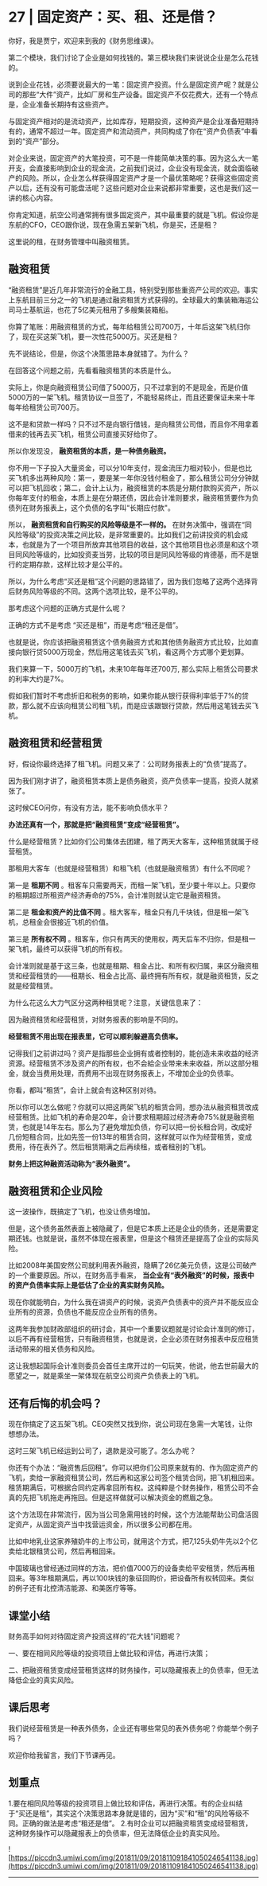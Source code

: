 # 27 | 固定资产：买、租、还是借？

你好，我是贾宁，欢迎来到我的《财务思维课》。

第二个模块，我们讨论了企业是如何找钱的。第三模块我们来说说企业是怎么花钱的。

说到企业花钱，必须要说最大的一笔：固定资产投资。什么是固定资产呢？就是公司的那些“大件”资产，比如厂房和生产设备。固定资产不仅花费大，还有一个特点是，企业准备长期持有这些资产。

与固定资产相对的是流动资产，比如库存，短期投资，这种资产是企业准备短期持有的，通常不超过一年。固定资产和流动资产，共同构成了你在“资产负债表”中看到的“资产”部分。

对企业来说，固定资产的大笔投资，可不是一件能简单决策的事。因为这么大一笔开支，会直接影响到企业的现金流，之前我们说过，企业没有现金流，就会面临破产的风险。所以，企业怎么样获得固定资产才是一个最优策略呢？获得这些固定资产以后，还有没有可能盘活呢？这些问题对企业来说都非常重要，这也是我们这一讲的核心内容。

你肯定知道，航空公司通常拥有很多固定资产，其中最重要的就是飞机。假设你是东航的CFO，CEO跟你说，现在急需五架新飞机，你是买，还是租？

这里说的租，在财务管理中叫融资租赁。

## 融资租赁

“融资租赁”是近几年非常流行的金融工具，特别受到那些重资产公司的欢迎。事实上东航目前三分之一的飞机是通过融资租赁方式获得的。全球最大的集装箱海运公司马士基航运，也花了5亿美元租用了多艘集装箱船。

你算了笔账：用融资租赁的方式，每年给租赁公司700万，十年后这架飞机归你了，现在买这架飞机，要一次性花5000万。买还是租？

先不说结论，但是，你这个决策思路本身就错了。为什么？

在回答这个问题之前，先看看融资租赁的本质是什么。

实际上，你是向融资租赁公司借了5000万，只不过拿到的不是现金，而是价值5000万的一架飞机。租赁协议一旦签了，不能轻易终止，而且还要保证未来十年每年给租赁公司700万。

这不是和贷款一样吗？只不过不是向银行借钱，是向租赁公司借，而且你不用拿着借来的钱再去买飞机，租赁公司直接买好给你了。

所以你发现没， **融资租赁的本质，是一种债务融资。**

你不用一下子投入大量资金，可以分10年支付，现金流压力相对较小，但是也比买飞机多出两种风险：第一，要是某一年你没钱付租金了，那么租赁公司分分钟就可以把飞机回收；第二，会计上认为，融资租赁的本质是分期付款购买资产，所以你每年支付的租金，本质上是在分期还债，因此会计准则要求，融资租赁要作为负债列在财务报表上，这个负债的名字叫“长期应付款"。

所以， **融资租赁和自行购买的风险等级是不一样的。** 在财务决策中，强调在“同风险等级”的投资决策之间比较，是非常重要的。比如我们之前讲投资的机会成本，也就是为了一个项目所放弃其他项目的收益，这个其他项目也必须是和这个项目同风险等级的，比如投资麦当劳，比较的项目是同风险等级的肯德基，而不是银行的定期存款，这样比较才是公平的。

所以，为什么考虑“买还是租”这个问题的思路错了，因为我们忽略了这两个选择背后财务风险等级的不同。这两个选项比较，是不公平的。

那考虑这个问题的正确方式是什么呢？

正确的方式不是考虑 “买还是租”，而是考虑“租还是借”。

也就是说，你应该把融资租赁这个债务融资方式和其他债务融资方式比较，比如直接向银行贷5000万现金，然后用这笔钱去买飞机，看这两个方式哪个更划算。

我们来算一下，5000万的飞机，未来10年每年还700万, 那么实际上租赁公司要求的利率大约是7%。

假如我们暂时不考虑折旧和税务的影响，如果你能从银行获得利率低于7%的贷款，那么就不应该向租赁公司租飞机，而是应该跟银行贷款，然后用这笔钱去买飞机。

## 融资租赁和经营租赁

好，假设你最终选择了租飞机。问题又来了：公司财务报表上的“负债”提高了。

因为我们刚才讲了，融资租赁本质上是债务融资，资产负债率一提高，投资人就紧张了。

这时候CEO问你，有没有方法，能不影响负债水平？

 **办法还真有一个，那就是把“融资租赁”变成“经营租赁”。**

什么是经营租赁？比如你们公司集体去团建，租了两天大客车，这种租赁就属于经营租赁。

那租用大客车（也就是经营租赁）和租飞机（也就是融资租赁）有什么不同呢？

第一是 **租期不同** 。租客车只需要两天，而租一架飞机，至少要十年以上。只要你的租期超过所租资产经济寿命的75%，会计准则就认定它是融资租赁。

第二是 **租金和资产的比值不同** 。租大客车，租金只有几千块钱，但是租一架飞机，总租金会很接近飞机的价值。

第三是 **所有权不同** 。租客车，你只有两天的使用权，两天后车不归你，但是租一架飞机，最终可以获得飞机的所有权。

会计准则就是基于这三条，也就是租期、租金占比、和所有权归属，来区分融资租赁和经营租赁的——租期长、租金占比高、最终拥有所有权，就是融资租赁，反之就是经营租赁。

为什么花这么大力气区分这两种租赁呢？注意，关键信息来了：

因为融资租赁和经营租赁，对财务报表的影响是不同的。

 **经营租赁不用出现在报表里，它可以顺利躲避高负债率。**

记得我们之前讲过吗？资产是指那些企业拥有或者控制的，能创造未来收益的经济资源。经营租赁不涉及资产的所有权，也不会給企业带来未来收益，所以这部分租金，就会当费用处理，而费用不出现在财务报表上，不增加企业的负债率。

你看，都叫“租赁”，会计上就会有这种区别对待。

所以你可以怎么做呢？你就可以把这两架飞机的租赁合同，想办法从融资租赁改成经营租赁。比如飞机的寿命是20年，会计要求租期超过经济寿命75%就是融资租赁，也就是14年左右。那么为了避免增加负债，你可以把一份长租合同，改成好几份短租合同，比如先签一份13年的租赁合同，这样就可以作为经营租赁，变成费用，待在表外了。然后租赁期满之后再续租，或者租别的飞机。

 **财务上把这种融资活动称为“表外融资”。**

## 融资租赁和企业风险

这一波操作，既搞定了飞机，也没让债务增加。

但是，这个债务虽然表面上被隐藏了，但是它本质上还是企业的债务，还是需要定期还钱。也就是说，虽然不体现在报表里，但是这个租赁还是提高了企业的实际风险。

比如2008年美国安然公司就利用表外融资，隐瞒了26亿美元负债，这是公司破产的一个重要原因。所以，在财务高手看来， **当企业有“表外融资”的时候，报表中的资产负债率实际上是低估了企业的真实财务风险。**

现在你就能明白，为什么我在讲资产的时候，说资产负债表中的资产并不能反应企业所有的资源，负债也不能反应企业所有的债务。

这两年我参加财政部组织的研讨会，其中一个重要议题就是讨论会计准则的修订，以后不再有经营租赁，只有融资租赁，也就是说，企业必须在财务报表中反应租赁活动带来的相关债务和风险。

这让我想起国际会计准则委员会首任主席开过的一句玩笑，他说，他去世前最大的愿望之一，就是乘坐一架体现在航空公司资产负债表上的飞机。

## 还有后悔的机会吗？

现在你搞定了这五架飞机。CEO突然又找到你，说公司现在急需一大笔钱，让你想想办法。

这时三架飞机已经运到公司了，退款是没可能了。怎么办呢？

你还有个办法：“融资售后回租”。你可以把你们公司原来就有的、作为固定资产的飞机，卖给一家融资租赁公司，然后再和这家公司签个租赁合同，把飞机租回来。租赁期满后，可根据合同约定再拿回所有权。这纯粹是个财务操作，租赁公司不会真的先把飞机拖走再拖回。但是这样做就可以解决资金的燃眉之急。

这个方法现在非常流行，因为当公司急需用钱的时候，这个方法能帮助公司盘活固定资产，从固定资产当中找营运资金，所以很多公司都在用。

比如中地乳业这家养殖奶牛的上市公司，就用这个方式，把7,125头奶牛先以2个亿卖给北银租赁公司，然后再租回来。

中国玻璃也曾经通过同样的方法，把价值7000万的设备卖给平安租赁，然后再租回来。等3年租期满后，再以100块钱的象征回购价，把设备所有权转回来。类似的例子还有北控清洁能源、和美医疗等等。

## 课堂小结

财务高手如何对待固定资产投资这样的“花大钱”问题呢？

一、要在相同风险等级的投资项目上做比较和评估，再进行决策；

二、把融资租赁变成经营租赁这样的财务操作，可以隐藏报表上的负债率，但无法降低企业的真实风险。

## 课后思考

我们说经营租赁是一种表外债务，企业还有哪些常见的表外债务呢？你能举个例子吗？

欢迎你给我留言，我们下节课再见。

## 划重点

1.要在相同风险等级的投资项目上做比较和评估，再进行决策。有的企业纠结于“买还是租”，其实这个决策思路本身就是错的，因为“买”和“租”的风险等级不同。正确的做法是考虑“租还是借”。
2.有时企业可以把融资租赁变成经营租赁，这种财务操作可以隐藏报表上的负债率，但无法降低企业的真实风险。
 

![https://piccdn3.umiwi.com/img/201811/09/201811091841050246541138.jpg](https://piccdn3.umiwi.com/img/201811/09/201811091841050246541138.jpg)

---
